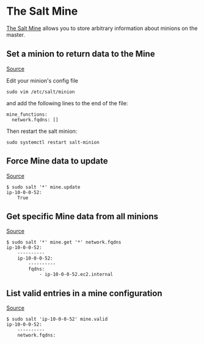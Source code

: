 # The Salt Mine
[The Salt Mine](https://docs.saltproject.io/en/latest/topics/mine/) allows you to store arbitrary information about minions on the master.

## Set a minion to return data to the Mine
[Source](https://docs.saltproject.io/en/latest/topics/mine/#mine-functions)

Edit your minion's config file
```
sudo vim /etc/salt/minion
```
and add the following lines to the end of the file:
```
mine_functions:
  network.fqdns: []
```
Then restart the salt minion:
```
sudo systemctl restart salt-minion
```

## Force Mine data to update
[Source](https://docs.saltproject.io/en/latest/topics/mine/#example)
```
$ sudo salt '*' mine.update
ip-10-0-0-52:
    True
```

## Get specific Mine data from all minions
[Source](https://docs.saltproject.io/en/latest/ref/modules/all/salt.modules.mine.html#salt.modules.mine.get)
```
$ sudo salt '*' mine.get '*' network.fqdns
ip-10-0-0-52:
    ----------
    ip-10-0-0-52:
        ----------
        fqdns:
            - ip-10-0-0-52.ec2.internal
```

## List valid entries in a mine configuration
[Source](https://docs.saltproject.io/en/latest/ref/modules/all/salt.modules.mine.html#salt.modules.mine.valid)
```
$ sudo salt 'ip-10-0-0-52' mine.valid
ip-10-0-0-52:
    ----------
    network.fqdns:
```

